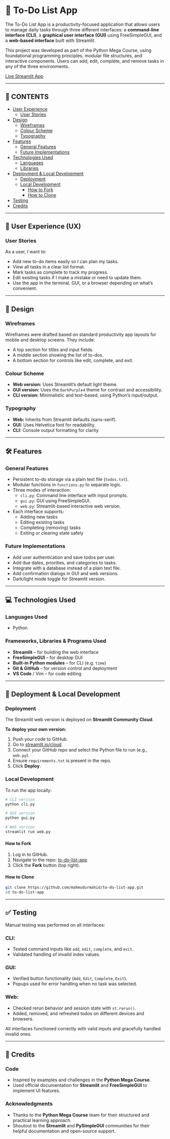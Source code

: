 # 📝 To-Do List App

The To-Do List App is a productivity-focused application that allows users to manage daily tasks through three different interfaces: a **command-line interface (CLI)**, a **graphical user interface (GUI)** using FreeSimpleGUI, and a **web-based interface** built with Streamlit.

This project was developed as part of the Python Mega Course, using foundational programming principles, modular file structures, and interactive components. Users can add, edit, complete, and remove tasks in any of the three environments.

[Live Streamlit App](https://mahmudurmahid-to-do-list-app-web-deofrp.streamlit.app/)

---

## 📑 CONTENTS

- [User Experience](#user-experience-ux)
  - [User Stories](#user-stories)
- [Design](#design)
  - [Wireframes](#wireframes)
  - [Colour Scheme](#colour-scheme)
  - [Typography](#typography)
- [Features](#features)
  - [General Features](#general-features)
  - [Future Implementations](#future-implementations)
- [Technologies Used](#technologies-used)
  - [Languages](#languages-used)
  - [Libraries](#frameworks-libraries--programs-used)
- [Deployment & Local Development](#deployment--local-development)
  - [Deployment](#deployment)
  - [Local Development](#local-development)
    - [How to Fork](#how-to-fork)
    - [How to Clone](#how-to-clone)
- [Testing](#testing)
- [Credits](#credits)

---

## 🧠 User Experience (UX)

### User Stories

As a user, I want to:

- Add new to-do items easily so I can plan my tasks.
- View all tasks in a clear list format.
- Mark tasks as complete to track my progress.
- Edit existing tasks if I make a mistake or need to update them.
- Use the app in the terminal, GUI, or a browser depending on what’s convenient.

---

## 🎨 Design

### Wireframes

Wireframes were drafted based on standard productivity app layouts for mobile and desktop screens. They include:

- A top section for titles and input fields.
- A middle section showing the list of to-dos.
- A bottom section for controls like edit, complete, and exit.

### Colour Scheme

- **Web version:** Uses Streamlit’s default light theme.
- **GUI version:** Uses the `DarkPurple4` theme for contrast and accessibility.
- **CLI version:** Minimalistic and text-based, using Python’s input/output.

### Typography

- **Web:** Inherits from Streamlit defaults (sans-serif).
- **GUI:** Uses Helvetica font for readability.
- **CLI:** Console output formatting for clarity.

---

## 🛠 Features

### General Features

- Persistent to-do storage via a plain text file (`todos.txt`).
- Modular functions in `functions.py` to separate logic.
- Three modes of interaction:
  - `cli.py`: Command line interface with input prompts.
  - `gui.py`: GUI using FreeSimpleGUI.
  - `web.py`: Streamlit-based interactive web version.
- Each interface supports:
  - Adding new tasks
  - Editing existing tasks
  - Completing (removing) tasks
  - Exiting or clearing state safely

### Future Implementations

- Add user authentication and save todos per user.
- Add due dates, priorities, and categories to tasks.
- Integrate with a database instead of a plain text file.
- Add confirmation dialogs in GUI and web versions.
- Dark/light mode toggle for Streamlit version.

---

## 💻 Technologies Used

### Languages Used

- Python

### Frameworks, Libraries & Programs Used

- **Streamlit** – for building the web interface
- **FreeSimpleGUI** – for desktop GUI
- **Built-in Python modules** – for CLI (e.g. `time`)
- **Git & GitHub** – for version control and deployment
- **VS Code** / Vim – for code editing

---

## 🚀 Deployment & Local Development

### Deployment

The Streamlit web version is deployed on **Streamlit Community Cloud**.

**To deploy your own version:**

1. Push your code to GitHub.
2. Go to [streamlit.io/cloud](https://streamlit.io/cloud)
3. Connect your GitHub repo and select the Python file to run (e.g., `web.py`).
4. Ensure `requirements.txt` is present in the repo.
5. Click **Deploy**.

### Local Development

To run the app locally:

```bash
# CLI version
python cli.py

# GUI version
python gui.py

# Web version
streamlit run web.py
```

#### How to Fork

1. Log in to GitHub.
2. Navigate to the repo: [to-do-list-app](https://github.com/mahmudurmahid/to-do-list-app)
3. Click the **Fork** button (top right).

#### How to Clone

```bash
git clone https://github.com/mahmudurmahid/to-do-list-app.git
cd to-do-list-app
```

---

## ✅ Testing

Manual testing was performed on all interfaces:

### CLI:

- Tested command inputs like `add`, `edit`, `complete`, and `exit`.
- Validated handling of invalid index values.

### GUI:

- Verified button functionality (`Add`, `Edit`, `Complete`, `Exit`).
- Popups used for error handling when no task was selected.

### Web:

- Checked rerun behavior and session state with `st.rerun()`.
- Added, removed, and refreshed todos on different devices and browsers.

All interfaces functioned correctly with valid inputs and gracefully handled invalid ones.

---

## 🧾 Credits

### Code

- Inspired by examples and challenges in the **Python Mega Course**.
- Used official documentation for **Streamlit** and **FreeSimpleGUI** to implement UI features.

### Acknowledgments

- Thanks to the **Python Mega Course** team for their structured and practical learning approach.
- Shoutout to the **Streamlit** and **PySimpleGUI** communities for their helpful documentation and open-source support.
